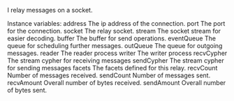 I relay messages on a socket.

Instance variables:
	address		<ByteArray>			The ip address of the connection.
	port			<Integer>			The port for the connection.
	socket		<Socket>				The relay socket.
	stream		<SocketStream>		The socket stream for easier decoding.
	buffer		<ByteArray>			The buffer for send operations.
	eventQueue	<SharedQueue>		The queue for scheduling further messages.
	outQueue	<SharedQueue>		The queue for outgoing messages.
	reader		<Process>			The reader process
	writer		<Process>			The writer process
	recvCypher	<StreamCypher>		The stream cypher for receiving messages
	sendCypher	<StreamCypher>		The stream cypher for sending messages
	facets		<Dictionary>			The facets defined for this relay.
	recvCount	<Integer>			Number of messages received.
	sendCount	<Integer>			Number of messages sent.
	recvAmount	<Integer>			Overall number of bytes received.
	sendAmount	<Integer>			Overall number of bytes sent.
